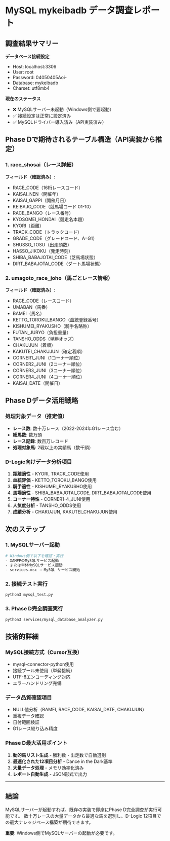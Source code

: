 # MySQL mykeibadb データ調査レポート

## 調査結果サマリー

**データベース接続設定**
- Host: localhost:3306
- User: root
- Password: 04050405Aoi-
- Database: mykeibadb
- Charset: utf8mb4

**現在のステータス**
- ❌ MySQLサーバー未起動（Windows側で要起動）
- ✅ 接続設定は正常に設定済み
- ✅ MySQLドライバー導入済み（API実装済み）

## Phase Dで期待されるテーブル構造（API実装から推定）

### 1. race_shosai（レース詳細）
**フィールド（確認済み）:**
- RACE_CODE（16桁レースコード）
- KAISAI_NEN（開催年）
- KAISAI_GAPPI（開催月日）
- KEIBAJO_CODE（競馬場コード 01-10）
- RACE_BANGO（レース番号）
- KYOSOMEI_HONDAI（競走名本題）
- KYORI（距離）
- TRACK_CODE（トラックコード）
- GRADE_CODE（グレードコード、A=G1）
- SHUSSO_TOSU（出走頭数）
- HASSO_JIKOKU（発走時刻）
- SHIBA_BABAJOTAI_CODE（芝馬場状態）
- DIRT_BABAJOTAI_CODE（ダート馬場状態）

### 2. umagoto_race_joho（馬ごとレース情報）
**フィールド（確認済み）:**
- RACE_CODE（レースコード）
- UMABAN（馬番）
- BAMEI（馬名）
- KETTO_TOROKU_BANGO（血統登録番号）
- KISHUMEI_RYAKUSHO（騎手名略称）
- FUTAN_JURYO（負担重量）
- TANSHO_ODDS（単勝オッズ）
- CHAKUJUN（着順）
- KAKUTEI_CHAKUJUN（確定着順）
- CORNER1_JUNI（1コーナー順位）
- CORNER2_JUNI（2コーナー順位）
- CORNER3_JUNI（3コーナー順位）
- CORNER4_JUNI（4コーナー順位）
- KAISAI_DATE（開催日）

## Phase Dデータ活用戦略

### 処理対象データ（推定値）
- **レース数**: 数十万レース（2022-2024年G1レース含む）
- **総馬数**: 数万頭
- **レース記録**: 数百万レコード
- **処理対象馬**: 2戦以上の実績馬（数千頭）

### D-Logic向けデータ分析項目
1. **距離適性** - KYORI, TRACK_CODE使用
2. **血統評価** - KETTO_TOROKU_BANGO使用  
3. **騎手適性** - KISHUMEI_RYAKUSHO使用
4. **馬場適性** - SHIBA_BABAJOTAI_CODE, DIRT_BABAJOTAI_CODE使用
5. **コーナー特性** - CORNER1-4_JUNI使用
6. **人気度分析** - TANSHO_ODDS使用
7. **成績分析** - CHAKUJUN, KAKUTEI_CHAKUJUN使用

## 次のステップ

### 1. MySQLサーバー起動
```bash
# Windows側で以下を確認・実行
- XAMPPのMySQLサービス起動
- または単体MySQLサービス起動
- services.msc → MySQL サービス開始
```

### 2. 接続テスト実行
```bash
python3 mysql_test.py
```

### 3. Phase D完全調査実行
```bash
python3 services/mysql_database_analyzer.py
```

## 技術的詳細

### MySQL接続方式（Cursor互換）
- mysql-connector-python使用
- 接続プール未使用（単発接続）
- UTF-8エンコーディング対応
- エラーハンドリング完備

### データ品質確認項目
- NULL値分析（BAMEI, RACE_CODE, KAISAI_DATE, CHAKUJUN）
- 重複データ確認
- 日付範囲検証
- G1レース絞り込み精度

### Phase D最大活用ポイント
1. **動的馬リスト生成** - 勝利数・出走数で自動選別
2. **最適化された12項目分析** - Dance in the Dark基準
3. **大量データ処理** - メモリ効率化済み
4. **レポート自動生成** - JSON形式で出力

---

## 結論

MySQLサーバーが起動すれば、既存の実装で即座にPhase D完全調査が実行可能です。
数十万レースの大量データから最適な馬を選別し、D-Logic 12項目での最大ナレッジベース構築が期待できます。

**重要**: Windows側でMySQLサーバーの起動が必要です。